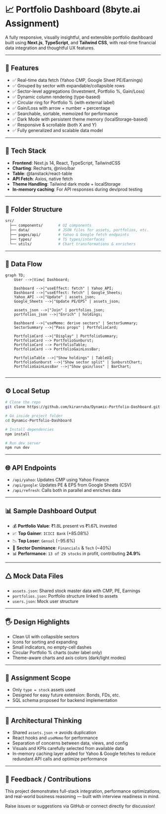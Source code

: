 # 📈 Portfolio Dashboard (8byte.ai Assignment)

A fully responsive, visually insightful, and extensible portfolio dashboard built using **Next.js**, **TypeScript**, and **Tailwind CSS**, with real-time financial data integration and thoughtful UX features.

---

## 🚀 Features

- ✅ Real-time data fetch (Yahoo CMP, Google Sheet PE/Earnings)
- ✅ Grouped by sector with expandable/collapsible rows
- ✅ Sector-level aggregations (Investment, Portfolio %, Gain/Loss)
- ✅ Dynamic column rendering (type-based)
- ✅ Circular ring for Portfolio % (with external label)
- ✅ Gain/Loss with arrow + number + percentage
- ✅ Searchable, sortable, memoized for performance
- ✅ Dark Mode with persistent theme memory (localStorage-based)
- ✅ Responsive & scrollable (both X and Y)
- ✅ Fully generalized and scalable data model


---

## 🔧 Tech Stack

- **Frontend**: Next.js 14, React, TypeScript, TailwindCSS
- **Charting**: Recharts, @nivo/bar
- **Table**: @tanstack/react-table
- **API Fetch**: Axios, native fetch
- **Theme Handling**: Tailwind dark mode + localStorage
- **In-memory caching**: For API responses during dev/prod testing



---

## 📁 Folder Structure

```bash
src/
  ├── components/       # UI components
  ├── data/             # JSON files for assets, portfolios, etc.
  ├── pages/api/        # Yahoo & Google fetch endpoints
  ├── types/            # TS types/interfaces
  └── utils/            # Chart transformations & enrichers
```

---

## 🔄 Data Flow

```mermaid
graph TD;
    User -->|View| Dashboard;
    
    Dashboard -->|"useEffect: fetch" | Yahoo_API;
    Dashboard -->|"useEffect: fetch" | Google_Sheets;
    Yahoo_API -->|"Update" | assets_json;
    Google_Sheets -->|"Update PE/EPS" | assets_json;

    assets_json -->|"Join" | portfolios_json;
    portfolios_json -->|"Enrich" | holdings;

    Dashboard -->|"useMemo: derive sectors" | SectorSummary;
    SectorSummary -->|"Pass props" | PortfolioCard;

    PortfolioCard -->|"Display" | PortfolioSummary;
    PortfolioCard --> PortfolioSunburst;
    PortfolioCard --> PortfolioTable;
    PortfolioCard --> PortfolioGainLossBar; 

    PortfolioTable -->|"Show holdings" | TableUI;
    PortfolioSunburst -->|"Show sector split" | SunburstChart;
    PortfolioGainLossBar -->|"Show gain/loss" | BarChart;


```

---

## ⚙️ Local Setup

```bash
# Clone the repo
git clone https://github.com/kiranruba/Dynamic-Portfolio-Dashboard.git

# Go inside project folder
cd Dynamic-Portfolio-Dashboard

# Install dependencies
npm install

# Run dev server
npm run dev

```

---

## 🌐 API Endpoints

- `/api/yahoo`: Updates CMP using Yahoo Finance
- `/api/google`: Updates PE & EPS from Google Sheets (CSV)
- `/api/refresh`: Calls both in parallel and enriches data

---

## 📊 Sample Dashboard Output

- 💰 **Portfolio Value**: ₹1.8L present vs ₹1.67L invested  
- 📈 **Top Gainer**: `ICICI Bank` (+85.08%)  
- 📉 **Top Loser**: `Gensol` (−95.6%)  
- 🏢 **Sector Dominance**: `Financials` & `Tech` (~40%)  
- 📊 **Performance**: `13 of 29 stocks` in profit, contributing **24.9%**


---

## 🛆 Mock Data Files

- `assets.json`: Shared stock master data with CMP, PE, Earnings
- `portfolios.json`: Portfolio structure linked to assets
- `users.json`: Mock user structure

---

## 🖐️ Design Highlights

- Clean UI with collapsible sectors
- Icons for sorting and expanding
- Small indicators, no empty-cell dashes
- Circular Portfolio % charts (outer label only)
- Theme-aware charts and axis colors (dark/light modes)

---

## 📘 Assignment Scope

- Only `type = stock` assets used
- Designed for easy future extension: Bonds, FDs, etc.
- SQL schema proposed for backend implementation

---

## 🧠 Architectural Thinking

- Shared `assets.json` → avoids duplication
- React hooks and `useMemo` for performance
- Separation of concerns between data, views, and config
- Visuals and KPIs carefully selected from available data
- In-memory caching layer added for Yahoo & Google fetches to reduce redundant API calls and optimize performance


---

## 🛅 Feedback / Contributions

This project demonstrates full-stack integration, performance optimizations, and real-world business reasoning — built with interview readiness in mind.

Raise issues or suggestions via GitHub or connect directly for discussion!

